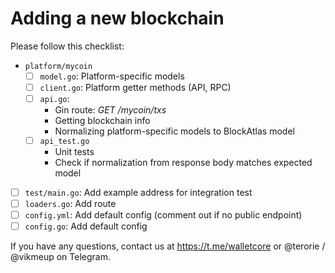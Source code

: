 # Adding a new blockchain

Please follow this checklist:

 - `platform/mycoin`
   - [ ] `model.go`: Platform-specific models
   - [ ] `client.go`: Platform getter methods (API, RPC)
   - [ ] `api.go`:
     - Gin route: _GET /mycoin/txs_
     - Getting blockchain info
     - Normalizing platform-specific
       models to BlockAtlas model
   - [ ] `api_test.go`
     - Unit tests
     - Check if normalization from
       response body matches expected model
 - [ ] `test/main.go`:
   Add example address for integration test
 - [ ] `loaders.go`: Add route
 - [ ] `config.yml`: Add default config
   (comment out if no public endpoint)
 - [ ] `config.go`: Add default config

If you have any questions, contact us at
https://t.me/walletcore or @terorie / @vikmeup on Telegram.
